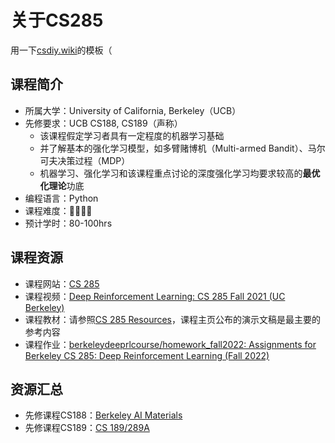 # 关于CS285

用一下[csdiy.wiki](https://csdiy.wiki)的模板（

## 课程简介

- 所属大学：University of California, Berkeley（UCB）
- 先修要求：UCB CS188, CS189（声称）
  - 该课程假定学习者具有一定程度的机器学习基础
  - 并了解基本的强化学习模型，如多臂赌博机（Multi-armed Bandit）、马尔可夫决策过程（MDP）
  - 机器学习、强化学习和该课程重点讨论的深度强化学习均要求较高的**最优化理论**功底
- 编程语言：Python
- 课程难度：🌟🌟🌟🌟
- 预计学时：80-100hrs

<!-- 用一两段话介绍这门课程，内容包括但不限于：
    （1）课程覆盖的知识点范围
    （2）与同类课程相比它的优势与特点
    （3）学习这门课程的体验与感受
    （4）自学这门课的注意点（踩过的坑、难度预警等等）
    （5）... ...
-->

## 课程资源

- 课程网站：[CS 285](http://rail.eecs.berkeley.edu/deeprlcourse/)
- 课程视频：[Deep Reinforcement Learning: CS 285 Fall 2021 (UC Berkeley) ](https://www.youtube.com/playlist?list=PL_iWQOsE6TfXxKgI1GgyV1B_Xa0DxE5eH)
- 课程教材：请参照[CS 285 Resources](http://rail.eecs.berkeley.edu/deeprlcourse/resources/)，课程主页公布的演示文稿是最主要的参考内容
- 课程作业：[berkeleydeeprlcourse/homework_fall2022: Assignments for Berkeley CS 285: Deep Reinforcement Learning (Fall 2022)](https://github.com/berkeleydeeprlcourse/homework_fall2022)

## 资源汇总

- 先修课程CS188：[Berkeley AI Materials](http://ai.berkeley.edu/home.html)
- 先修课程CS189：[CS 189/289A](https://www.eecs189.org/)
